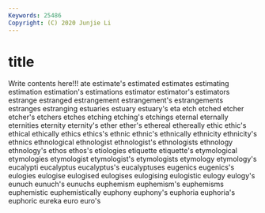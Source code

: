 ```yaml
---
Keywords: 25486
Copyright: (C) 2020 Junjie Li
---
```


# title

Write contents here!!!
ate 
estimate's 
estimated 
estimates 
estimating 
estimation
estimation's 
estimations 
estimator 
estimator's 
estimators 
estrange 
estranged 
estrangement 
estrangement's 
estrangements
estranges 
estranging 
estuaries 
estuary 
estuary's 
eta 
etch 
etched 
etcher 
etcher's
etchers 
etches 
etching 
etching's 
etchings 
eternal 
eternally 
eternities 
eternity 
eternity's
ether 
ether's 
ethereal 
ethereally 
ethic 
ethic's 
ethical 
ethically 
ethics 
ethics's
ethnic 
ethnic's 
ethnically 
ethnicity 
ethnicity's 
ethnics 
ethnological 
ethnologist 
ethnologist's 
ethnologists
ethnology 
ethnology's 
ethos 
ethos's 
etiologies 
etiquette 
etiquette's 
etymological 
etymologies 
etymologist
etymologist's 
etymologists 
etymology 
etymology's 
eucalypti 
eucalyptus 
eucalyptus's 
eucalyptuses 
eugenics 
eugenics's
eulogies 
eulogise 
eulogised 
eulogises 
eulogising 
eulogistic 
eulogy 
eulogy's 
eunuch 
eunuch's
eunuchs 
euphemism 
euphemism's 
euphemisms 
euphemistic 
euphemistically 
euphony 
euphony's 
euphoria 
euphoria's
euphoric 
eureka 
euro 
euro's 
